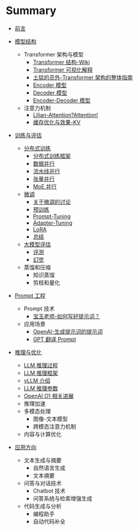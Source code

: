 # Summary

* [前言](README.md)

* [模型结构](Chap1-ModelArch/README.md)
  * Transformer 架构与模型
    * [Transformer 结构-Wiki](Chap1-ModelArch/transformer_arch/Infrastructure_transformer_wiki.md)  
    * [Transformer 可视化解释](Chap1-ModelArch/transformer_arch/Infrastructure_transformer_transformer-explainer.md)
    * [土猛的员外-Transformer 架构的整体指南](Chap1-ModelArch/transformer_arch/Infrastructure_luxiangdong_Transformer-OverallArch.md)
    * [Encoder 模型](Chap1-ModelArch/transformer_arch/Infrastructure_HF_Encoder-models.md)
    * [Decoder 模型](Chap1-ModelArch/transformer_arch/Infrastructure_HF_Decoder-models.md)
    * [Encoder-Decoder 模型](Chap1-ModelArch/transformer_arch/Infrastructure_HF_Encoder-Decoder-models.md)
  * 注意力机制
    * [Lilian-Attention?Attention!](Chap1-ModelArch/attention/Advanced_Blog_AttentionAttention.md)
    * [缓存优化与效果-KV](Chap1-ModelArch/attention/mha-related.md)

* [训练与评估](Chap2-Training_Evaluation/README.md)
  * [分布式训练](Chap2-Training_Evaluation/distributed-training/overview.md)
    * [分布式训练框架](Chap2-Training_Evaluation/distributed-training/train-framework.md) 
    * [数据并行](Chap2-Training_Evaluation/distributed-training/data-parallel.md)
    * [流水线并行](Chap2-Training_Evaluation/distributed-training/pipeline-parallel.md)
    * [张量并行](Chap2-Training_Evaluation/distributed-training/pipeline-parallel.md)
    * [MoE 并行](Chap2-Training_Evaluation/distributed-training/moe-parallel.md)
  * [微调](Chap2-Training_Evaluation/fine-tuning/overview.md)
    * [关于微调的讨论](Chap2-Training_Evaluation/fine-tuning/finetuning-discussion.md)
    * [预训练](Chap2-Training_Evaluation/fine-tuning/pretrain.md)
    * [Prompt-Tuning](Chap2-Training_Evaluation/fine-tuning/prompt-tuning.md)
    * [Adapter-Tuning](Chap2-Training_Evaluation/fine-tuning/adapter-tuning.md)
    * [LoRA](Chap2-Training_Evaluation/fine-tuning/lora.md)
    * [总结](Chap2-Training_Evaluation/fine-tuning/summary.md)
  * [大模型评估](Chap2-Training_Evaluation/evaluation/README.md)
    * [评测](Chap2-Training_Evaluation/evaluation/evaluating.md)
    * [幻觉](Chap2-Training_Evaluation/evaluation/hallucination.md)
  * 蒸馏和压缩
    * 知识蒸馏
    * 剪枝和量化

* [Prompt 工程](Chap3-PromptEngr/README.md)
  * Prompt 技术
    * [宝玉老师-如何写好提示词？](Chap3-PromptEngr/prompt-tech_baoyu_how-to-write-good-prompt.md)
  * 应用场景
    * [OpenAI-生成提示词的提示词](Chap3-PromptEngr/prompt-app_openai-prompt-generation.md)
    * [GPT 翻译 Prompt](Chap3-PromptEngr/prompt-app_baoyu_translator-gpt-prompt.md)

* [推理与优化](Chap4-InferAndOpt/README.md)
  * [LLM 推理过程](Chap4-InferAndOpt/llm-inference-overview.md)
  * [LLM 推理框架](Chap4-InferAndOpt/infer-framework.md)
  * [vLLM 介绍](Chap4-InferAndOpt/vllm-framework.md)
  * [LLM 推理参数](Chap4-InferAndOpt/llm-inference-param.md)
  * [OpenAI O1 相关进展](Chap4-InferAndOpt/openai-o1-rel.md)
  * 推理加速
  * 多模态处理
    * 图像-文本模型
    * 跨模态注意力机制
  * 内容与计算优化

* [应用方向](Chap5-App/README.md)
  * 文本生成与摘要
    * 自然语言生成
    * 文本摘要
  * 问答与对话技术
    * Chatbot 技术
    * 问答系统与检索增强生成
  * 代码生成与分析
    * 编程助手
    * 自动代码补全


